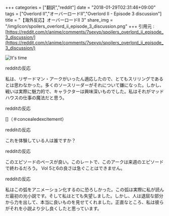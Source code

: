 +++
categories = ["翻訳","reddit"]
date = "2018-01-29T02:31:46+09:00"
tags = ["Overlord II","オーバーロードⅡ","Overlord II - Episode 3 discussion"]
title = "【海外反応】オーバーロードⅡ 3"
share_img = "/img/icon/spoilers_overlord_ii_episode_3_discussion.png"
+++
引用元 : [https://reddit.com/r/anime/comments/7sexyp/spoilers_overlord_ii_episode_3_discussion/](https://reddit.com/r/anime/comments/7sexyp/spoilers_overlord_ii_episode_3_discussion/)

![It's time](http://i.imgur.com/9FORM1R.png)

<p><span class="reddit-comment">redditの反応</span></p>私は、リザードマン・アークがいったん適応したので、とてもスリリングであるとは思わなかった。多くのソースリーダーがそれについて嫌になった。しかし、戦いは実際に魅力的で、キャラクターは興味深いものでした。私はそれがマッドハウスの仕事の魔法だと思う。

<p><span class="reddit-comment">redditの反応</span></p>[]（＃concealedexcitement）

<p><span class="reddit-comment">redditの反応</span></p>これを体験している人は誰ですか？

<p><span class="reddit-comment">redditの反応</span></p>このエピソードのペースが良い。このレートで、このアークは来週のエピソードで終わるだろう。 Vol 5と6の良さは急ぐことはできません。

<p><span class="reddit-comment">redditの反応</span></p>私はこの弧をアニメーション化するのに恐ろしかった。この弧は実際に私が読んだ最初の光小説です。そして私はとても失望しました。しかし、人は退屈な部分から力を出して、本当に良いものを見せてくれました。正直なところ、私は彼らがそれを小説より少し良くしたと思っています。
